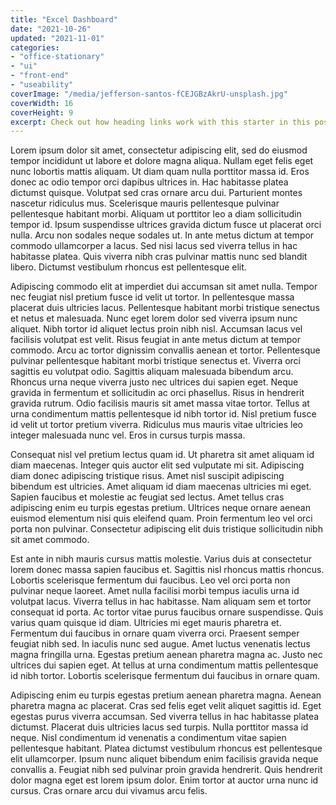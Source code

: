 ```yaml
---
title: "Excel Dashboard"
date: "2021-10-26"
updated: "2021-11-01"
categories:
- "office-stationary"
- "ui"
- "front-end"
- "useability"
coverImage: "/media/jefferson-santos-fCEJGBzAkrU-unsplash.jpg"
coverWidth: 16
coverHeight: 9
excerpt: Check out how heading links work with this starter in this post.
---
```


Lorem ipsum dolor sit amet, consectetur adipiscing elit, sed do eiusmod tempor incididunt ut labore et dolore magna aliqua. Nullam eget felis eget nunc lobortis mattis aliquam. Ut diam quam nulla porttitor massa id. Eros donec ac odio tempor orci dapibus ultrices in. Hac habitasse platea dictumst quisque. Volutpat sed cras ornare arcu dui. Parturient montes nascetur ridiculus mus. Scelerisque mauris pellentesque pulvinar pellentesque habitant morbi. Aliquam ut porttitor leo a diam sollicitudin tempor id. Ipsum suspendisse ultrices gravida dictum fusce ut placerat orci nulla. Arcu non sodales neque sodales ut. In ante metus dictum at tempor commodo ullamcorper a lacus. Sed nisi lacus sed viverra tellus in hac habitasse platea. Quis viverra nibh cras pulvinar mattis nunc sed blandit libero. Dictumst vestibulum rhoncus est pellentesque elit.

Adipiscing commodo elit at imperdiet dui accumsan sit amet nulla. Tempor nec feugiat nisl pretium fusce id velit ut tortor. In pellentesque massa placerat duis ultricies lacus. Pellentesque habitant morbi tristique senectus et netus et malesuada. Nunc eget lorem dolor sed viverra ipsum nunc aliquet. Nibh tortor id aliquet lectus proin nibh nisl. Accumsan lacus vel facilisis volutpat est velit. Risus feugiat in ante metus dictum at tempor commodo. Arcu ac tortor dignissim convallis aenean et tortor. Pellentesque pulvinar pellentesque habitant morbi tristique senectus et. Viverra orci sagittis eu volutpat odio. Sagittis aliquam malesuada bibendum arcu. Rhoncus urna neque viverra justo nec ultrices dui sapien eget. Neque gravida in fermentum et sollicitudin ac orci phasellus. Risus in hendrerit gravida rutrum. Odio facilisis mauris sit amet massa vitae tortor. Tellus at urna condimentum mattis pellentesque id nibh tortor id. Nisl pretium fusce id velit ut tortor pretium viverra. Ridiculus mus mauris vitae ultricies leo integer malesuada nunc vel. Eros in cursus turpis massa.

Consequat nisl vel pretium lectus quam id. Ut pharetra sit amet aliquam id diam maecenas. Integer quis auctor elit sed vulputate mi sit. Adipiscing diam donec adipiscing tristique risus. Amet nisl suscipit adipiscing bibendum est ultricies. Amet aliquam id diam maecenas ultricies mi eget. Sapien faucibus et molestie ac feugiat sed lectus. Amet tellus cras adipiscing enim eu turpis egestas pretium. Ultrices neque ornare aenean euismod elementum nisi quis eleifend quam. Proin fermentum leo vel orci porta non pulvinar. Consectetur adipiscing elit duis tristique sollicitudin nibh sit amet commodo.

Est ante in nibh mauris cursus mattis molestie. Varius duis at consectetur lorem donec massa sapien faucibus et. Sagittis nisl rhoncus mattis rhoncus. Lobortis scelerisque fermentum dui faucibus. Leo vel orci porta non pulvinar neque laoreet. Amet nulla facilisi morbi tempus iaculis urna id volutpat lacus. Viverra tellus in hac habitasse. Nam aliquam sem et tortor consequat id porta. Ac tortor vitae purus faucibus ornare suspendisse. Quis varius quam quisque id diam. Ultricies mi eget mauris pharetra et. Fermentum dui faucibus in ornare quam viverra orci. Praesent semper feugiat nibh sed. In iaculis nunc sed augue. Amet luctus venenatis lectus magna fringilla urna. Egestas pretium aenean pharetra magna ac. Justo nec ultrices dui sapien eget. At tellus at urna condimentum mattis pellentesque id nibh tortor. Lobortis scelerisque fermentum dui faucibus in ornare quam.

Adipiscing enim eu turpis egestas pretium aenean pharetra magna. Aenean pharetra magna ac placerat. Cras sed felis eget velit aliquet sagittis id. Eget egestas purus viverra accumsan. Sed viverra tellus in hac habitasse platea dictumst. Placerat duis ultricies lacus sed turpis. Nulla porttitor massa id neque. Nisl condimentum id venenatis a condimentum vitae sapien pellentesque habitant. Platea dictumst vestibulum rhoncus est pellentesque elit ullamcorper. Ipsum nunc aliquet bibendum enim facilisis gravida neque convallis a. Feugiat nibh sed pulvinar proin gravida hendrerit. Quis hendrerit dolor magna eget est lorem ipsum dolor. Enim tortor at auctor urna nunc id cursus. Cras ornare arcu dui vivamus arcu felis.